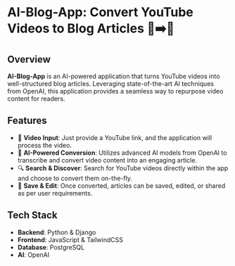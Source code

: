 # AI-Blog-App: Convert YouTube Videos to Blog Articles 🎥➡️📝

## Overview

**AI-Blog-App** is an AI-powered application that turns YouTube videos into well-structured blog articles. Leveraging state-of-the-art AI techniques from OpenAI, this application provides a seamless way to repurpose video content for readers.

## Features

- 🎥 **Video Input**: Just provide a YouTube link, and the application will process the video.
- 📝 **AI-Powered Conversion**: Utilizes advanced AI models from OpenAI to transcribe and convert video content into an engaging article.
- 🔍 **Search & Discover**: Search for YouTube videos directly within the app and choose to convert them on-the-fly.
- 💾 **Save & Edit**: Once converted, articles can be saved, edited, or shared as per user requirements.

## Tech Stack

- **Backend**: Python & Django
- **Frontend**: JavaScript & TailwindCSS
- **Database**: PostgreSQL
- **AI**: OpenAI

